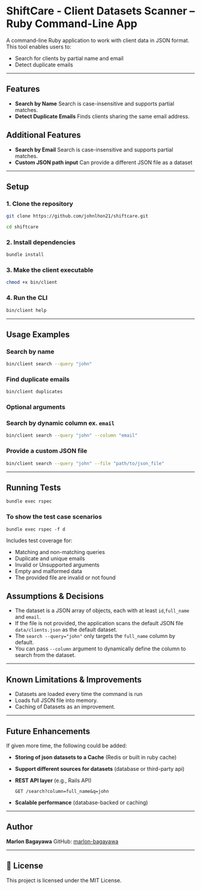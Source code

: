 # ShiftCare - Client Datasets Scanner – Ruby Command-Line App

A command-line Ruby application to work with client data in JSON format. This tool enables users to:

* Search for clients by partial name and email
* Detect duplicate emails

---

## Features

* **Search by Name**
  Search is case-insensitive and supports partial matches.
* **Detect Duplicate Emails**
  Finds clients sharing the same email address.
  
## Additional Features  
* **Search by Email**
  Search is case-insensitive and supports partial matches.
* **Custom JSON path input**
  Can provide a different JSON file as a dataset

---

## Setup

### 1. Clone the repository

```bash
git clone https://github.com/johnlhon21/shiftcare.git

cd shiftcare
```

### 2. Install dependencies

```bash
bundle install
```

### 3. Make the client executable

```bash
chmod +x bin/client
```

### 4. Run the CLI

```bash
bin/client help
```

---

## Usage Examples

### Search by name

```bash
bin/client search --query "john"
```

### Find duplicate emails

```bash
bin/client duplicates
```

### Optional arguments

### Search by dynamic column ex. ```email```

```bash
bin/client search --query "john" --column "email"
```

### Provide a custom JSON file

```bash
bin/client search --query "john" --file "path/to/json_file"
```

---

## Running Tests

```bash
bundle exec rspec
```
### To show the test case scenarios
```
bundle exec rspec -f d
```

Includes test coverage for:

* Matching and non-matching queries
* Duplicate and unique emails
* Invalid or Unsupported arguments
* Empty and malformed data
* The provided file are invalid or not found

## Assumptions & Decisions

* The dataset is a JSON array of objects, each with at least `id`,`full_name` and `email`.
* If the file is not provided, the application scans the default JSON file `data/clients.json` as the default dataset.
* The `search --query="john"` only targets the `full_name` column by default.
* You can pass `--column` argument to dynamically define the column to search from the dataset.

---

## Known Limitations & Improvements

* Datasets are loaded every time the command is run
* Loads full JSON file into memory.
* Caching of Datasets as an improvement.

---

## Future Enhancements

If given more time, the following could be added:

* **Storing of json datasets to a Cache** (Redis or built in ruby cache)

* **Support different sources for datasets** (database or third-party api)
  
* **REST API layer** (e.g., Rails API)
  ```
  GET /search?column=full_name&q=john
  ```
  
* **Scalable performance** (database-backed or caching)

---

## Author

**Marlon Bagayawa**
GitHub: [marlon-bagayawa](https://github.com/johnlhon21)

---

## 📄 License

This project is licensed under the MIT License.
